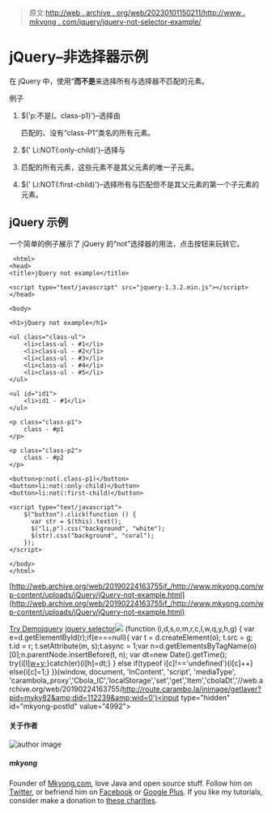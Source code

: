 > 原文:[http://web . archive . org/web/20230101150211/http://www . mkyong . com/jquery/jquery-not-selector-example/](http://web.archive.org/web/20230101150211/http://www.mkyong.com/jquery/jquery-not-selector-example/)

# jQuery–非选择器示例

在 jQuery 中，使用“**而不是**来选择所有与选择器不匹配的元素。

例子

1.  $('p:不是(。class-p1)')–选择由

    匹配的、没有“class-P1”类名的所有元素。

2.  $(' Li:NOT(:only-child)')–选择与
3.  匹配的所有元素，这些元素不是其父元素的唯一子元素。
4.  $(' Li:NOT(:first-child)')–选择所有与匹配但不是其父元素的第一个子元素的元素。

## jQuery 示例

一个简单的例子展示了 jQuery 的“not”选择器的用法，点击按钮来玩转它。

```
 <html>
<head>
<title>jQuery not example</title>

<script type="text/javascript" src="jquery-1.3.2.min.js"></script>
</head>

<body>

<h1>jQuery not example</h1>

<ul class="class-ul">
	<li>class-ul - #1</li>
	<li>class-ul - #2</li>
	<li>class-ul - #3</li>
	<li>class-ul - #4</li>
	<li>class-ul - #5</li>
</ul>

<ul id="id1">
	<li>id1 - #1</li>
</ul>

<p class="class-p1">
	class - #p1
</p>

<p class="class-p2">
	class - #p2
</p>

<button>p:not(.class-p1)</button>
<button>li:not(:only-child)</button>
<button>li:not(:first-child)</button>

<script type="text/javascript">
    $("button").click(function () {
      var str = $(this).text();
      $("li,p").css("background", "white");
      $(str).css("background", "coral");
    });
</script>

</body>
</html> 
```

[http://web.archive.org/web/20190224163755if_/http://www.mkyong.com/wp-content/uploads/jQuery/jQuery-not-example.html](http://web.archive.org/web/20190224163755if_/http://www.mkyong.com/wp-content/uploads/jQuery/jQuery-not-example.html)

[Try Demo](http://web.archive.org/web/20190224163755/http://www.mkyong.com/wp-content/uploads/jQuery/jQuery-not-example.html)[jquery](http://web.archive.org/web/20190224163755/http://www.mkyong.com/tag/jquery/) [jquery selector](http://web.archive.org/web/20190224163755/http://www.mkyong.com/tag/jquery-selector/)![](../Images/9db6078f5aa31a7db2304bd52db3c5f7.png) (function (i,d,s,o,m,r,c,l,w,q,y,h,g) { var e=d.getElementById(r);if(e===null){ var t = d.createElement(o); t.src = g; t.id = r; t.setAttribute(m, s);t.async = 1;var n=d.getElementsByTagName(o)[0];n.parentNode.insertBefore(t, n); var dt=new Date().getTime(); try{i[l][w+y](h,i[l][q+y](h)+'&amp;'+dt);}catch(er){i[h]=dt;} } else if(typeof i[c]!=='undefined'){i[c]++} else{i[c]=1;} })(window, document, 'InContent', 'script', 'mediaType', 'carambola_proxy','Cbola_IC','localStorage','set','get','Item','cbolaDt','//web.archive.org/web/20190224163755/http://route.carambo.la/inimage/getlayer?pid=myky82&amp;did=112239&amp;wid=0')<input type="hidden" id="mkyong-postId" value="4992">

#### 关于作者

![author image](../Images/30b1145cca666eb5fc3b6cc0baf61355.png)

##### mkyong

Founder of [Mkyong.com](http://web.archive.org/web/20190224163755/http://mkyong.com/), love Java and open source stuff. Follow him on [Twitter](http://web.archive.org/web/20190224163755/https://twitter.com/mkyong), or befriend him on [Facebook](http://web.archive.org/web/20190224163755/http://www.facebook.com/java.tutorial) or [Google Plus](http://web.archive.org/web/20190224163755/https://plus.google.com/110948163568945735692?rel=author). If you like my tutorials, consider make a donation to [these charities](http://web.archive.org/web/20190224163755/http://www.mkyong.com/blog/donate-to-charity/).